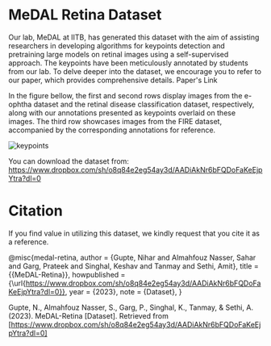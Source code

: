 # MeDAL Retina Dataset

Our lab, MeDAL at IITB, has generated this dataset with the aim of assisting researchers in developing algorithms for keypoints detection and pretraining large models on retinal images using a self-supervised approach. The keypoints have been meticulously annotated by students from our lab. To delve deeper into the dataset, we encourage you to refer to our paper, which provides comprehensive details. Paper's Link

In the figure bellow, the first and second rows display images from the e-ophtha dataset and the retinal disease classification dataset, respectively, along with our annotations
presented as keypoints overlaid on these images. The third row showcases images from the FIRE dataset, accompanied by the corresponding annotations for reference.

![keypoints](https://github.com/SaharAlmahfouzNasser/MeDAL-Retina/assets/52508554/861e0e57-59a9-4088-b150-bb0a8975fc2e)

You can download the dataset from: https://www.dropbox.com/sh/o8q84e2eg54ay3d/AADiAkNr6bFQDoFaKeEjpYtra?dl=0

# Citation
If you find value in utilizing this dataset, we kindly request that you cite it as a reference.

@misc{medal-retina,
  author = {Gupte, Nihar and Almahfouz Nasser, Sahar and Garg, Prateek and Singhal, Keshav and Tanmay and Sethi, Amit},
  title = {{MeDAL-Retina}},
  howpublished = {\url{https://www.dropbox.com/sh/o8q84e2eg54ay3d/AADiAkNr6bFQDoFaKeEjpYtra?dl=0}},
  year = {2023},
  note = {Dataset},
}


Gupte, N., Almahfouz Nasser, S., Garg, P., Singhal, K., Tanmay, & Sethi, A. (2023). MeDAL-Retina [Dataset]. Retrieved from [https://www.dropbox.com/sh/o8q84e2eg54ay3d/AADiAkNr6bFQDoFaKeEjpYtra?dl=0]



